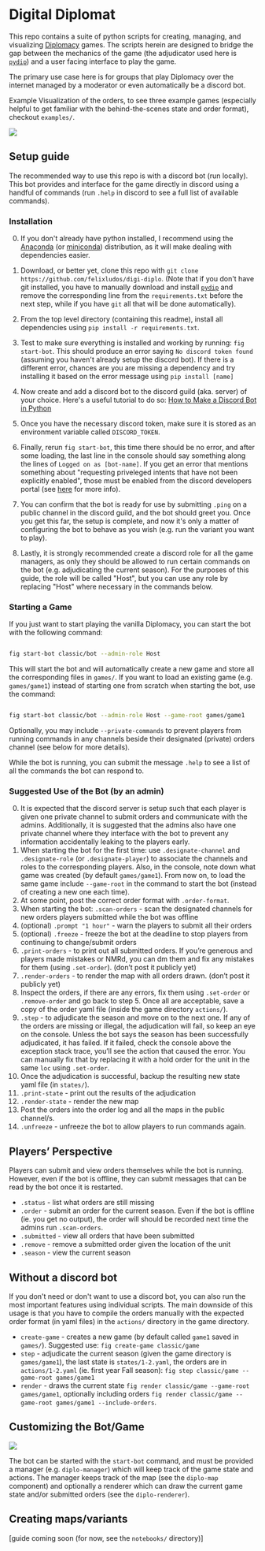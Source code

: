 # Digital Diplomat

This repo contains a suite of python scripts for creating, managing, and visualizing [Diplomacy](https://en.wikipedia.org/wiki/Diplomacy_(game)) games. The scripts herein are designed to bridge the gap between the mechanics of the game (the adjudicator used here is [`pydip`](https://github.com/aparkins/pydip)) and a user facing interface to play the game.

The primary use case here is for groups that play Diplomacy over the internet managed by a moderator or even automatically be a discord bot.

Example Visualization of the orders, to see three example games (especially helpful to get familiar with the behind-the-scenes state and order format), checkout `examples/`.

![](examples/game213263/images/1-2-actions.png)

## Setup guide

The recommended way to use this repo is with a discord bot (run locally). This bot provides and interface for the game directly in discord using a handful of commands (run `.help` in discord to see a full list of available commands).


### Installation

0. If you don't already have python installed, I recommend using the [Anaconda](https://www.anaconda.com/products/individual) (or [miniconda](https://docs.conda.io/en/latest/miniconda.html)) distribution, as it will make dealing with dependencies easier.

1. Download, or better yet, clone this repo with `git clone https://github.com/felixludos/digi-diplo`. (Note that if you don't have git installed, you have to manually download and install [`pydip`](https://github.com/aparkins/pydip) and remove the corresponding line from the `requirements.txt` before the next step, while if you have `git` all that will be done automatically).

2. From the top level directory (containing this readme), install all dependencies using `pip install -r requirements.txt`.

3. Test to make sure everything is installed and working by running: `fig start-bot`. This should produce an error saying `No discord token found` (assuming you haven't already setup the discord bot). If there is a different error, chances are you are missing a dependency and try installing it based on the error message using `pip install [name]`

4. Now create and add a discord bot to the discord guild (aka. server) of your choice. Here's a useful tutorial to do so: [How to Make a Discord Bot in Python](https://realpython.com/how-to-make-a-discord-bot-python/)

5. Once you have the necessary discord token, make sure it is stored as an environment variable called `DISCORD_TOKEN`.

6. Finally, rerun `fig start-bot`, this time there should be no error, and after some loading, the last line in the console should say something along the lines of `Logged on as [bot-name]`. If you get an error that mentions something about "requesting priveleged intents that have not been explicitly enabled", those must be enabled from the discord developers portal (see [here](https://discordpy.readthedocs.io/en/stable/intents.html) for more info).

7. You can confirm that the bot is ready for use by submitting `.ping` on a public channel in the discord guild, and the bot should greet you. Once you get this far, the setup is complete, and now it's only a matter of configuring the bot to behave as you wish (e.g. run the variant you want to play).

8. Lastly, it is strongly recommended create a discord role for all the game managers, as only they should be allowed to run certain commands on the bot (e.g. adjudicating the current season). For the purposes of this guide, the role will be called "Host", but you can use any role by replacing "Host" where necessary in the commands below.

### Starting a Game

If you just want to start playing the vanilla Diplomacy, you can start the bot with the following command:

```bash

fig start-bot classic/bot --admin-role Host

```

This will start the bot and will automatically create a new game and store all the corresponding files in `games/`. If you want to load an existing game (e.g. `games/game1`) instead of starting one from scratch when starting the bot, use the command:

```bash

fig start-bot classic/bot --admin-role Host --game-root games/game1

```

Optionally, you may include `--private-commands` to prevent players from running commands in any channels beside their designated (private) orders channel (see below for more details).

While the bot is running, you can submit the message `.help` to see a list of all the commands the bot can respond to. 

[//]: # ([More detailed documentation coming soon])

### Suggested Use of the Bot (by an admin)

0. It is expected that the discord server is setup such that each player is given one private channel to submit orders and communicate with the admins. Additionally, it is suggested that the admins also have one private channel where they interface with the bot to prevent any information accidentally leaking to the players early.
1. When starting the bot for the first time: use `.designate-channel` and `.designate-role` (or `.designate-player`) to associate the channels and roles to the corresponding players. Also, in the console, note down what game was created (by default `games/game1`). From now on, to load the same game include `--game-root` in the command to start the bot (instead of creating a new one each time).
2. At some point, post the correct order format with `.order-format`.
3. When starting the bot: `.scan-orders` - scan the designated channels for new orders players submitted while the bot was offline
4. (optional) `.prompt "1 hour"` - warn the players to submit all their orders
5. (optional) `.freeze` - freeze the bot at the deadline to stop players from continuing to change/submit orders
6. `.print-orders` - to print out all submitted orders. If you’re generous and players made mistakes or NMRd, you can dm them and fix any mistakes for them (using `.set-order`). (don’t post it publicly yet) 
7. `.render-orders` - to render the map with all orders drawn. (don’t post it publicly yet)
8. Inspect the orders, if there are any errors, fix them using `.set-order` or `.remove-order` and go back to step 5. Once all are acceptable, save a copy of the order yaml file (inside the game directory `actions/`).
9. `.step` - to adjudicate the season and move on to the next one. If any of the orders are missing or illegal, the adjudication will fail, so keep an eye on the console. Unless the bot says the season has been successfully adjudicated, it has failed. If it failed, check the console above the exception stack trace, you’ll see the action that caused the error. You can manually fix that by replacing it with a hold order for the unit in the same `loc` using `.set-order`.
10. Once the adjudication is successful, backup the resulting new state yaml file (in `states/`).
11. `.print-state` - print out the results of the adjudication
12. `.render-state` - render the new map
13. Post the orders into the order log and all the maps in the public channel/s.
14. `.unfreeze` - unfreeze the bot to allow players to run commands again.

## Players’ Perspective

Players can submit and view orders themselves while the bot is running. However, even if the bot is offline, they can submit messages that can be read by the bot once it is restarted.

- `.status` - list what orders are still missing
- `.order` - submit an order for the current season. Even if the bot is offline (ie. you get no output), the order will should be recorded next time the admins run `.scan-orders`.
- `.submitted` - view all orders that have been submitted
- `.remove` - remove a submitted order given the location of the unit
- `.season` - view the current season

## Without a discord bot

If you don't need or don't want to use a discord bot, you can also run the most important features using individual scripts. The main downside of this usage is that you have to compile the orders manually with the expected order format (in yaml files) in the `actions/` directory in the game directory.

- `create-game` - creates a new game (by default called `game1` saved in `games/`). Suggested use: `fig create-game classic/game`
- `step` - adjudicate the current season (given the game directory is `games/game1`), the last state is `states/1-2.yaml`, the orders are in `actions/1-2.yaml` (ie. first year Fall season): `fig step classic/game --game-root games/game1`
- `render` - draws the current state `fig render classic/game --game-root games/game1`, optionally including orders `fig render classic/game --game-root games/game1 --include-orders`.

## Customizing the Bot/Game

![](assets/misc/bot_structure.png)

The bot can be started with the `start-bot` command, and must be provided a manager (e.g. `diplo-manager`) which will keep track of the game state and actions. The manager keeps track of the map (see the `diplo-map` component) and optionally a renderer which can draw the current game state and/or submitted orders (see the `diplo-renderer`).


## Creating maps/variants

[guide coming soon (for now, see the `notebooks/` directory)]


